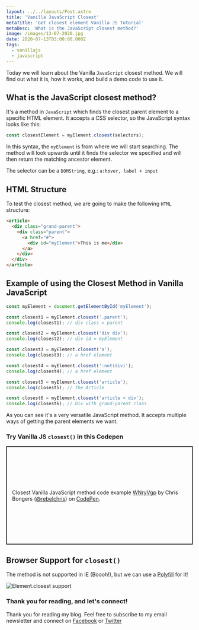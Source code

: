 ```yaml
---
layout: ../../layouts/Post.astro
title: 'Vanilla JavaScript Closest'
metaTitle: 'Get closest element Vanilla JS Tutorial'
metaDesc: 'What is the JavaScript closest method?'
image: /images/13-07-2020.jpg
date: 2020-07-13T03:00:00.000Z
tags:
  - vanillajs
  - javascript
---
```


Today we will learn about the Vanilla `JavaScript` closest method. We will find out what it is, how it works, and build a demo code to use it.

## What is the JavaScript closest method?

It's a method in `JavaScript` which finds the closest parent element to a specific HTML element. It accepts a CSS selector, so the JavaScript syntax looks like this:

```js
const closestElement = myElement.closest(selectors);
```

In this syntax, the `myElement` is from where we will start searching. The method will look upwards until it finds the selector we specified and will then return the matching ancestor element.

The selector can be a `DOMString`, e.g.: `a:hover, label + input`

## HTML Structure

To test the closest method, we are going to make the following `HTML` structure:

```html
<article>
  <div class="grand-parent">
    <div class="parent">
      <a href="#">
        <div id="myElement">This is me</div>
      </a>
    </div>
  </div>
</article>
```

## Example of using the Closest Method in Vanilla JavaScript

```js
const myElement = document.getElementById('myElement');

const closest1 = myElement.closest('.parent');
console.log(closest1); // div class = parent

const closest2 = myElement.closest('div div');
console.log(closest2); // div id = myElement

const closest3 = myElement.closest('a');
console.log(closest3); // a href element

const closest4 = myElement.closest(':not(div)');
console.log(closest4); // a href element

const closest5 = myElement.closest('article');
console.log(closest5); // the Article

const closest6 = myElement.closest('article > div');
console.log(closest6); // Div with grand-parent class
```

As you can see it's a very versatile JavaScript method. It accepts multiple ways of getting the parent elements we want.

### Try Vanilla JS `closest()` in this Codepen

<p class="codepen" data-height="265" data-theme-id="dark" data-default-tab="js,result" data-user="rebelchris" data-slug-hash="WNryVgp" style="height: 265px; box-sizing: border-box; display: flex; align-items: center; justify-content: center; border: 2px solid; margin: 1em 0; padding: 1em;" data-pen-title="WNryVgp">
  <span>Closest Vanilla JavaScript method code example <a href="https://codepen.io/rebelchris/pen/WNryVgp">
  WNryVgp</a> by Chris Bongers (<a href="https://codepen.io/rebelchris">@rebelchris</a>)
  on <a href="https://codepen.io">CodePen</a>.</span>
</p>
<script async src="https://static.codepen.io/assets/embed/ei.js"></script>

## Browser Support for `closest()`

The method is not supported in IE (Boooh!), but we can use a [Polyfill](https://vanillajstoolkit.com/polyfills/closest/) for it!

![Element.closest support](https://caniuse.bitsofco.de/image/element-closest.png)

### Thank you for reading, and let's connect!

Thank you for reading my blog. Feel free to subscribe to my email newsletter and connect on [Facebook](https://www.facebook.com/DailyDevTipsBlog) or [Twitter](https://twitter.com/DailyDevTips1)
